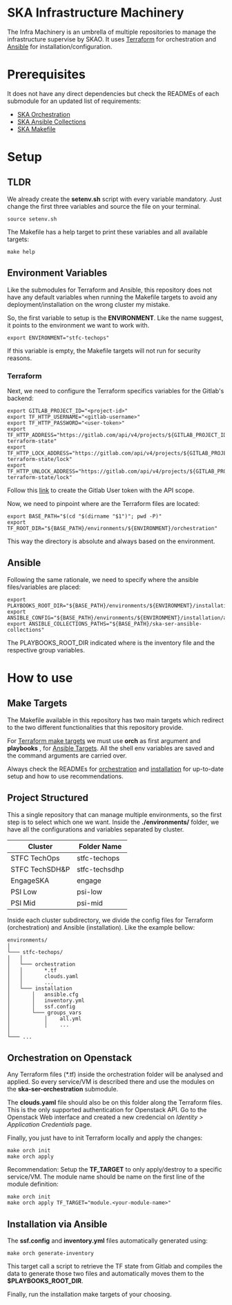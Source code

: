 # SKA Infrastructure Machinery

The Infra Machinery is an umbrella of multiple repositories to manage the infrastructure 
supervise by SKAO. It uses [Terraform](https://www.terraform.io/) 
for orchestration and [Ansible](https://www.ansible.com/) for installation/configuration.

# Prerequisites

It does not have any direct dependencies but check the READMEs of 
each submodule for an updated list of requirements:
* [SKA Orchestration](./ska-ser-orchestration/README.md#prerequisites)
* [SKA Ansible Collections](./ska-ser-ansible-collections/README.md#requirements)
* [SKA Makefile](./.make/README.md)

# Setup

## TLDR

We already create the **setenv.sh** script with every variable mandatory.
 Just change the first three variables and source the file on your terminal.

```
source setenv.sh
```

The Makefile has a help target to print these variables and all available targets:

```
make help
```

## Environment Variables

Like the submodules for Terraform and Ansible, this repository does not have any default 
variables when running the Makefile targets to avoid any deployment/installation on the
wrong cluster my mistake.

So, the first variable to setup is the **ENVIRONMENT**. Like the name suggest, it points 
to the environment we want to work with.

```
export ENVIRONMENT="stfc-techops"
```

If this variable is empty, the Makefile targets will not run for security reasons.

### Terraform

Next, we need to configure the Terraform specifics variables for the 
Gitlab's backend:

```
export GITLAB_PROJECT_ID="<project-id>"
export TF_HTTP_USERNAME="<gitlab-username>"
export TF_HTTP_PASSWORD="<user-token>"
export TF_HTTP_ADDRESS="https://gitlab.com/api/v4/projects/${GITLAB_PROJECT_ID}/terraform/state/${ENVIRONMENT}-terraform-state"
export TF_HTTP_LOCK_ADDRESS="https://gitlab.com/api/v4/projects/${GITLAB_PROJECT_ID}/terraform/state/${ENVIRONMENT}-terraform-state/lock"
export TF_HTTP_UNLOCK_ADDRESS="https://gitlab.com/api/v4/projects/${GITLAB_PROJECT_ID}/terraform/state/${ENVIRONMENT}-terraform-state/lock"
```

Follow this [link](https://docs.gitlab.com/ee/user/profile/personal_access_tokens.html#create-a-personal-access-token)
to create the Gitlab User token with the API scope.

Now, we need to pinpoint where are the Terraform files are located:

```
export BASE_PATH="$(cd "$(dirname "$1")"; pwd -P)"
export TF_ROOT_DIR="${BASE_PATH}/environments/${ENVIRONMENT}/orchestration"
```

This way the directory is absolute and always based on the environment.



## Ansible

Following the same rationale, we need to specify where the ansible files/variables 
are placed:

```
export PLAYBOOKS_ROOT_DIR="${BASE_PATH}/environments/${ENVIRONMENT}/installation"
export ANSIBLE_CONFIG="${BASE_PATH}/environments/${ENVIRONMENT}/installation/ansible.cfg"
export ANSIBLE_COLLECTIONS_PATHS="${BASE_PATH}/ska-ser-ansible-collections"
```

The PLAYBOOKS_ROOT_DIR indicated where is the inventory file and the respective 
group variables.

# How to use

## Make Targets

The Makefile available in this repository has two main targets which redirect 
to the two different functionalities that this repository provide.

For [Terraform make targets](./ska-ser-orchestration/Makefile) we must use **orch** 
as first argument and **playbooks** , for [Ansible Targets](./ska-ser-ansible-collections/Makefile).
All the shell env variables are saved and the command arguments are 
carried over.

Always check the READMEs for [orchestration](./ska-ser-orchestration/README.md#Getting&#32;started)
and [installation](./ska-ser-ansible-collections/README.md#Usage) 
for up-to-date setup and how to use recommendations.

## Project Structured

 This a single repository that can manage multiple environments, so the first step is
 to select which one we want. Inside the **./environments/** folder, we have all the 
 configurations and variables separated by cluster.

| Cluster           | Folder Name   |
| ----------------- | -------       |
| STFC TechOps      | stfc-techops  |
| STFC TechSDH&P    | stfc-techsdhp |
| EngageSKA         | engage        |
| PSI Low           | psi-low       |
| PSI Mid           | psi-mid       |

Inside each cluster subdirectory, we divide the config files for Terraform (orchestration)
and Ansible (installation). Like the example bellow:

 ```
environments/
│     
└─── stfc-techops/
│   │   
│   └─── orchestration
│   │       *.tf
│   │       clouds.yaml
│   │       ...
│   └─── installation
│       │   ansible.cfg
│       │   inventory.yml
│       │   ssf.config
│       └─── groups_vars
│           │    all.yml
│           │    ...
│    
└─── ...
```

## Orchestration on Openstack

Any Terraform files (*.tf) inside the orchestration folder will be 
analysed and applied. So every service/VM is described there and use the modules
on the **ska-ser-orchestration** submodule.

The **clouds.yaml** file should also be on this folder along the Terraform files.
This is the only supported authentication for Openstack API. Go to the Openstack
Web interface and created a new credencial on *Identity > Application Credentials*
page.

Finally, you just have to init Terraform locally and apply the changes:

```
make orch init
make orch apply 
```
Recommendation: Setup the **TF_TARGET** to only apply/destroy to a specific 
service/VM. The module name should be name on the first line of the module 
definition:

```
make orch init
make orch apply TF_TARGET="module.<your-module-name>"
```

## Installation via Ansible

The **ssf.config** and **inventory.yml** files automatically generated using:

```
make orch generate-inventory
```

This target call a script to retrieve the TF state from Gitlab and compiles the
data to generate those two files and automatically moves them to the 
**$PLAYBOOKS_ROOT_DIR**.

Finally, run the installation make targets of your choosing.

